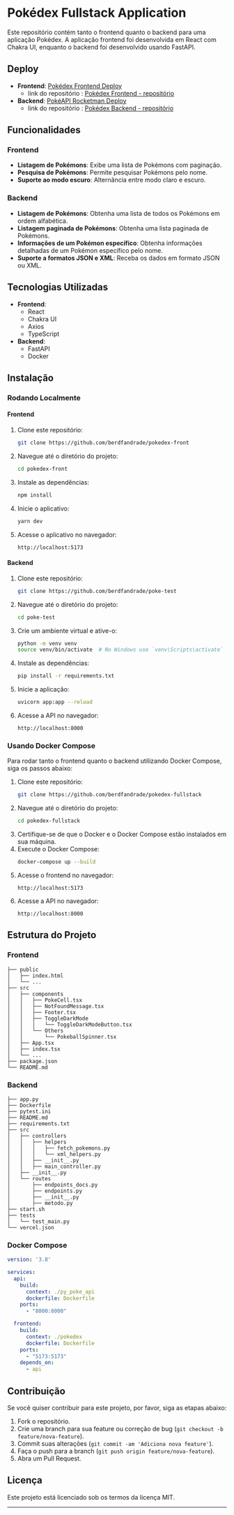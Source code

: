 # Pokédex Fullstack Application

Este repositório contém tanto o frontend quanto o backend para uma aplicação Pokédex. A aplicação frontend foi desenvolvida em React com Chakra UI, enquanto o backend foi desenvolvido usando FastAPI.

## Deploy

- **Frontend**: [Pokédex Frontend Deploy](https://pokedex-front-peach.vercel.app/)
  - link do repositório : [Pokédex Frontend - repositório](https://github.com/berdfandrade/pokedex-front)
- **Backend**: [PokéAPI Rocketman Deploy](https://fast-poke-api.vercel.app/)
  - link do repositório : [Pokédex Backend - repositório](https://github.com/berdfandrade/poke-test)

## Funcionalidades

### Frontend

- **Listagem de Pokémons**: Exibe uma lista de Pokémons com paginação.
- **Pesquisa de Pokémons**: Permite pesquisar Pokémons pelo nome.
- **Suporte ao modo escuro**: Alternância entre modo claro e escuro.

### Backend

- **Listagem de Pokémons**: Obtenha uma lista de todos os Pokémons em ordem alfabética.
- **Listagem paginada de Pokémons**: Obtenha uma lista paginada de Pokémons.
- **Informações de um Pokémon específico**: Obtenha informações detalhadas de um Pokémon específico pelo nome.
- **Suporte a formatos JSON e XML**: Receba os dados em formato JSON ou XML.

## Tecnologias Utilizadas

- **Frontend**:
  - React
  - Chakra UI
  - Axios
  - TypeScript
- **Backend**:
  - FastAPI
  - Docker

## Instalação

### Rodando Localmente

#### Frontend

1. Clone este repositório:
    ```sh
    git clone https://github.com/berdfandrade/pokedex-front
    ```
2. Navegue até o diretório do projeto:
    ```sh
    cd pokedex-front
    ```
3. Instale as dependências:
    ```sh
    npm install
    ```
4. Inicie o aplicativo:
    ```sh
    yarn dev
    ```
5. Acesse o aplicativo no navegador:
    ```
    http://localhost:5173
    ```

#### Backend

1. Clone este repositório:
    ```sh
    git clone https://github.com/berdfandrade/poke-test
    ```
2. Navegue até o diretório do projeto:
    ```sh
    cd poke-test
    ```
3. Crie um ambiente virtual e ative-o:
    ```sh
    python -m venv venv
    source venv/bin/activate  # No Windows use `venv\Scripts\activate`
    ```
4. Instale as dependências:
    ```sh
    pip install -r requirements.txt
    ```
5. Inicie a aplicação:
    ```sh
    uvicorn app:app --reload
    ```
6. Acesse a API no navegador:
    ```
    http://localhost:8000
    ```

### Usando Docker Compose

Para rodar tanto o frontend quanto o backend utilizando Docker Compose, siga os passos abaixo:

1. Clone este repositório:
    ```sh
    git clone https://github.com/berdfandrade/pokedex-fullstack
    ```
2. Navegue até o diretório do projeto:
    ```sh
    cd pokedex-fullstack
    ```
3. Certifique-se de que o Docker e o Docker Compose estão instalados em sua máquina.
4. Execute o Docker Compose:
    ```sh
    docker-compose up --build
    ```
5. Acesse o frontend no navegador:
    ```
    http://localhost:5173
    ```
6. Acesse a API no navegador:
    ```
    http://localhost:8000
    ```

## Estrutura do Projeto

### Frontend

```plaintext
├── public
│   ├── index.html
│   └── ...
├── src
│   ├── components
│   │   ├── PokeCell.tsx
│   │   ├── NotFoundMessage.tsx
│   │   ├── Footer.tsx
│   │   ├── ToggleDarkMode
│   │   │   └── ToggleDarkModeButton.tsx
│   │   └── Others
│   │       └── PokeballSpinner.tsx
│   ├── App.tsx
│   ├── index.tsx
│   └── ...
├── package.json
└── README.md
```

### Backend

```plaintext
├── app.py
├── Dockerfile
├── pytest.ini
├── README.md
├── requirements.txt
├── src
│   ├── controllers
│   │   ├── helpers
│   │   │   ├── fetch_pokemons.py
│   │   │   └── xml_helpers.py
│   │   ├── __init__.py
│   │   ├── main_controller.py
│   ├── __init__.py
│   └── routes
│       ├── endpoints_docs.py
│       ├── endpoints.py
│       ├── __init__.py
│       ├── metodo.py
├── start.sh
├── tests
│   └── test_main.py
└── vercel.json
```

### Docker Compose

```yaml
version: '3.8'

services:
  api:
    build:
      context: ./py_poke_api
      dockerfile: Dockerfile
    ports:
      - "8000:8000"

  frontend:
    build:
      context: ./pokedex
      dockerfile: Dockerfile
    ports:
      - "5173:5173"
    depends_on:
      - api
```

## Contribuição

Se você quiser contribuir para este projeto, por favor, siga as etapas abaixo:

1. Fork o repositório.
2. Crie uma branch para sua feature ou correção de bug (`git checkout -b feature/nova-feature`).
3. Commit suas alterações (`git commit -am 'Adiciona nova feature'`).
4. Faça o push para a branch (`git push origin feature/nova-feature`).
5. Abra um Pull Request.

## Licença

Este projeto está licenciado sob os termos da licença MIT.

---